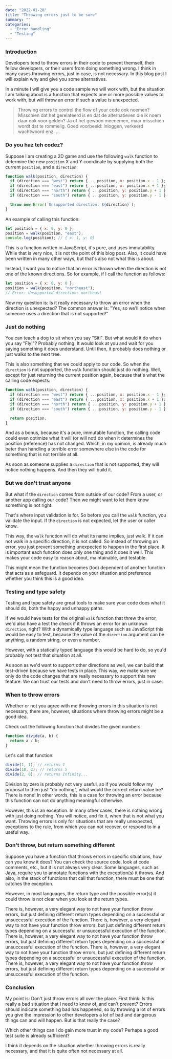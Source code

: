 ```yaml
---
date: "2022-01-20"
title: "Throwing errors just to be sure"
summary: ""
categories:
  - "Error handling"
  - "Testing"
---
```


### Introduction

Developers tend to throw errors in their code to prevent themself, their fellow developers, or their users from doing something wrong. I think in many cases throwing errors, just in case, is not necessary. In this blog post I will explain why and give you some alternatives.

In a minute I will give you a code sample we will work with, but the situation I am talking about is a function that expects one or more possible values to work with, but will throw an error if such a value is unexpected.

> Throwing errors to control the flow of your code ook noemen?
> Misschien dat het gerelateerd is en dat de alternatieven die ik noem daar ook voor gelden?
> Ja of het gewoon meenemen, maar misschien wordt dat te rommelig. Goed voorbeeld: Inloggen, verkeerd wachtwoord enz.
> ...

### Do you haz teh codez?

Suppose I am creating a 2D game and use the following `walk` function to determine the new `position` X and Y coordinate by supplying both the current `position`, and a `direction`:

```js
function walk(position, direction) {
  if (direction === "west") return { ...position, x: position.x - 1 };
  if (direction === "east") return { ...position, x: position.x + 1 };
  if (direction === "north") return { ...position, y: position.y + 1 };
  if (direction === "south") return { ...position, y: position.y - 1 };

  throw new Error(`Unsupported direction: ${direction}`);
}
```

An example of calling this function:

```js
let position = { x: 0, y: 0 };
position = walk(position, "east");
console.log(position); // { x: 1, y: 0}
```

This is a function written in JavaScript, it's pure, and uses immutability. While that is very nice, it is not the point of this blog post. Also, it could have been written in many other ways, but that's also not what this is about.

Instead, I want you to notice that an error is thrown when the direction is not one of the known directions. So for example, if I call the function as follows:

```js
let position = { x: 0, y: 0 };
position = walk(position, "northeast");
// Error: Unsupported direction: northeast
```

Now my question is: Is it really necessary to throw an error when the direction is unexpected? The common answer is: "Yes, so we'll notice when someone uses a direction that is not supported!"

### Just do nothing

You can teach a dog to sit when you say "Sit!". But what would it do when you say "Fly!"? Probably nothing. It would look at you and wait for you saying something it does understand. Until then, it probably does nothing or just walks to the next tree.

This is also something that we could apply to our code. So when the `direction` is not supported, the `walk` function should just do nothing. Well, except for just returning the current position again, because that's what the calling code expects:

```js
function walk(position, direction) {
  if (direction === "west") return { ...position, x: position.x - 1 };
  if (direction === "east") return { ...position, x: position.x + 1 };
  if (direction === "north") return { ...position, y: position.y + 1 };
  if (direction === "south") return { ...position, y: position.y - 1 };

  return position;
}
```

And as a bonus, because it's a pure, immutable function, the calling code could even optimize what it will (or will not) do when it determines the position (reference) has not changed. Which, in my opinion, is already much beter than handling a terrible error somewhere else in the code for something that is not terrible at all.

As soon as someone supplies a `direction` that is not supported, they will notice nothing happens. And then they will build it.

### But we don't trust anyone

But what if the `direction` comes from outside of our code? From a user, or another app calling our code? Then we might want to let them know something is not right.

That's where input validation is for. So before you call the `walk` function, you validate the input. If the `direction` is not expected, let the user or caller know.

This way, the `walk` function will do what its name implies, just walk. If it can not walk in a specific direction, it is not called. So instead of throwing an error, you just prevent something unexpected to happen in the first place. It is important each function does only one thing and it does it well. This makes your code easy to reason about, maintainable, and testable.

This might mean the function becomes (too) dependent of another function that acts as a safeguard. It depends on your situation and preference whether you think this is a good idea.

### Testing and type safety

Testing and type safety are great tools to make sure your code does what it should do, both the happy and unhappy paths.

If we would have tests for the original `walk` function that threw the error, we'd also have a test the check if it throws an error for an unknown `direction`, right? With a dynamically type language such as JavaScript this would be easy to test, because the value of the `direction` argument can be anything, a random string, or even a number.

However, with a statically typed language this would be hard to do, so you'd probably not test that situation at all.

As soon as we'd want to support other directions as well, we can build that test-driven because we have tests in place. This way, we make sure we only do the code changes that are really necessary to support this new feature. We can trust our tests and don't need to throw errors, just in case.

### When to throw errors

Whether or not you agree with me throwing errors in this situation is not necessary, there are, however, situations where throwing errors might be a good idea.

Check out the following function that divides the given numbers:

```js
function divide(a, b) {
  return a / b;
}
```

Let's call that function:

```js
divide(1, 1); // returns 1
divide(10, 2); // returns 5
divide(2, 0); // returns Infinity...
```

Division by zero is probably not very useful, so if you would follow my proposal to then just "do nothing", what would the correct return value be? There is none! In other words, this is a case for throwing an error because this function can not do anything meaningful otherwise.

However, this is an exception. In many other cases, there is nothing wrong with just doing nothing. You will notice, and fix it, when that is not what you want. Throwing errors is only for situations that are really unexpected, exceptions to the rule, from which you can not recover, or respond to in a useful way.

### Don't throw, but return something different

Suppose you have a function that throws errors in specific situations, how can you know it does? You can check the source code, look at code comments, etc., but it is not always very clear. Some languages, such as Java, require you to annotate functions with the exception(s) it throws. And also, in the stack of functions that call that function, there must be one that catches the exception.

However, in most languages, the return type and the possible error(s) it could throw is not clear when you look at the return types.

There is, however, a very elegant way to not have your function throw errors, but just defining different return types depending on a successful or unsuccessful execution of the function.
There is, however, a very elegant way to not have your function throw errors, but just defining different return types depending on a successful or unsuccessful execution of the function.
There is, however, a very elegant way to not have your function throw errors, but just defining different return types depending on a successful or unsuccessful execution of the function.
There is, however, a very elegant way to not have your function throw errors, but just defining different return types depending on a successful or unsuccessful execution of the function.
There is, however, a very elegant way to not have your function throw errors, but just defining different return types depending on a successful or unsuccessful execution of the function.

### Conclusion

My point is: Don't just throw errors all over the place. First think: Is this really a bad situation that I need to know of, and can't prevent? Errors should indicate something bad has happened, so by throwing a lot of errors you give the impression to other developers a lot of bad and dangerous things can and will happen. But is that really the case?

Which other things can I do gain more trust in my code? Perhaps a good test suite is already sufficient?

I think it depends on the situation whether throwing errors is really necessary, and that it is quite often not necessary at all.
